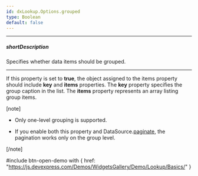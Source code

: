 ```yaml
---
id: dxLookup.Options.grouped
type: Boolean
default: false
---
```

---
##### shortDescription
Specifies whether data items should be grouped.

---
If this property is set to **true**, the object assigned to the items property should include **key** and **items** properties. The **key** property specifies the group caption in the list. The **items** property represents an array listing group items.

[note]

- Only one-level grouping is supported.

- If you enable both this property and DataSource.[paginate](/api-reference/30%20Data%20Layer/DataSource/1%20Configuration/paginate.md '/Documentation/ApiReference/Data_Layer/DataSource/Configuration/#paginate'), the pagination works only on the group level.

[/note]

#include btn-open-demo with {
    href: "https://js.devexpress.com/Demos/WidgetsGallery/Demo/Lookup/Basics/"
}